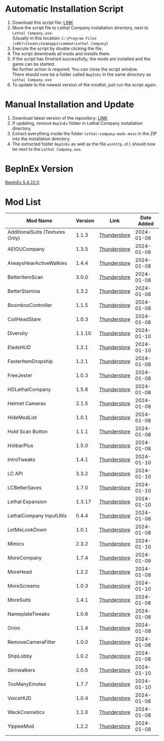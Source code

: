 # Automatic Installation Script
1. Download this script file: [LINK](https://raw.githack.com/welles/lethal-company-mods/main/Update-Mods.bat)
2. Move the script file to Lethal Company installation directory, next to `Lethal Company.exe`.  
   (Usually in this location: `C:\Program Files (x86)\Steam\steamapps\common\Lethal Company`)
3. Execute the script by double clicking the file.
4. The script downloads all mods and installs them.
5. If the script  has finished successfully, the mods are installed and the game can be started.  
   No further action is required. You can close the script window.  
   There should now be a folder called `BepInEx` in the same directory as `Lethal Company.exe`
6. To update to the newest version of the modlist, just run the script again.

# Manual Installation and Update
1. Download latest version of the repository: [LINK](https://codeload.github.com/welles/lethal-company-mods/zip/refs/heads/main)
2. If updating, remove `BepInEx` folder in Lethal Company installation directory.
3. Extract everything inside the folder `lethal-company-mods-main` in the ZIP into the installation directory.
4. The extracted folder `BepInEx` as well as the file `winhttp.dll` should now be next to the `Lethal Company.exe`.

# BepInEx Version
[BepInEx 5.4.22.0](https://github.com/BepInEx/BepInEx/releases)

# Mod List
| Mod Name                        | Version | Link                                                                                                 | Date Added |
| ------------------------------- | ------- | ---------------------------------------------------------------------------------------------------- | ---------- |
| AdditionalSuits (Textures Only) | 1.1.3   | [Thunderstore](https://thunderstore.io/c/lethal-company/p/AlexCodesGames/AdditionalSuits/)           | 2024-01-08 |
| AEIOUCompany                    | 1.3.5   | [Thunderstore](https://thunderstore.io/c/lethal-company/p/Bibendi/AEIOUCompany/)                     | 2024-01-08 |
| AlwaysHearActiveWalkies         | 1.4.4   | [Thunderstore](https://thunderstore.io/c/lethal-company/p/Suskitech/AlwaysHearActiveWalkies/)        | 2024-01-08 |
| BetterItemScan                  | 3.0.0   | [Thunderstore](https://thunderstore.io/c/lethal-company/p/PopleZoo/BetterItemScan/)                  | 2024-01-08 |
| BetterStamina                   | 1.3.2   | [Thunderstore](https://thunderstore.io/c/lethal-company/p/FlipMods/BetterStamina/)                   | 2024-01-08 |
| BoomboxController               | 1.1.5   | [Thunderstore](https://thunderstore.io/c/lethal-company/p/KoderTeh/Boombox_Controller/)              | 2024-01-08 |
| CoilHeadStare                   | 1.0.3   | [Thunderstore](https://thunderstore.io/c/lethal-company/p/TwinDimensionalProductions/CoilHeadStare/) | 2024-01-08 |
| Diversity                       | 1.1.10  | [Thunderstore](https://thunderstore.io/c/lethal-company/p/IntegrityChaos/Diversity/)                 | 2024-01-10 |
| EladsHUD                        | 1.2.1   | [Thunderstore](https://thunderstore.io/c/lethal-company/p/EladNLG/EladsHUD/)                         | 2024-01-10 |
| FasterItemDropship              | 1.2.1   | [Thunderstore](https://thunderstore.io/c/lethal-company/p/FlipMods/FasterItemDropship/)              | 2024-01-08 |
| FreeJester                      | 1.0.3   | [Thunderstore](https://thunderstore.io/c/lethal-company/p/atg/FreeJester/)                           | 2024-01-08 |
| HDLethalCompany                 | 1.5.6   | [Thunderstore](https://thunderstore.io/c/lethal-company/p/Sligili/HDLethalCompany/)                  | 2024-01-08 |
| Helmet Cameras                  | 2.1.5   | [Thunderstore](https://thunderstore.io/c/lethal-company/p/RickArg/Helmet_Cameras/)                   | 2024-01-08 |
| HideModList                     | 1.0.1   | [Thunderstore](https://thunderstore.io/c/lethal-company/p/Sv_Matt/HideModList/)                      | 2024-01-08 |
| Hold Scan Button                | 1.1.1   | [Thunderstore](https://thunderstore.io/c/lethal-company/p/FutureSavior/Hold_Scan_Button/)            | 2024-01-08 |
| HotbarPlus                      | 1.5.0   | [Thunderstore](https://thunderstore.io/c/lethal-company/p/FlipMods/HotbarPlus/)                      | 2024-01-08 |
| IntroTweaks                     | 1.4.1   | [Thunderstore](https://thunderstore.io/c/lethal-company/p/Owen3H/IntroTweaks/)                       | 2024-01-10 |
| LC API                          | 3.3.2   | [Thunderstore](https://thunderstore.io/c/lethal-company/p/2018/LC_API/)                              | 2024-01-10 |
| LCBetterSaves                   | 1.7.0   | [Thunderstore](https://thunderstore.io/c/lethal-company/p/Pooble/LCBetterSaves/)                     | 2024-01-10 |
| Lethal Expansion                | 1.3.17  | [Thunderstore](https://thunderstore.io/c/lethal-company/p/HolographicWings/LethalExpansion/)         | 2024-01-10 |
| LethalCompany InputUtils        | 0.4.4   | [Thunderstore](https://thunderstore.io/c/lethal-company/p/Rune580/LethalCompany_InputUtils/)         | 2024-01-08 |
| LetMeLookDown                   | 1.0.1   | [Thunderstore](https://thunderstore.io/c/lethal-company/p/FlipMods/LetMeLookDown/)                   | 2024-01-08 |
| Mimics                          | 2.3.2   | [Thunderstore](https://thunderstore.io/c/lethal-company/p/x753/Mimics/)                              | 2024-01-10 |
| MoreCompany                     | 1.7.4   | [Thunderstore](https://thunderstore.io/c/lethal-company/p/notnotnotswipez/MoreCompany/)              | 2024-01-09 |
| MoreHead                        | 1.2.2   | [Thunderstore](https://thunderstore.io/c/lethal-company/p/Mhz/MoreHead/)                             | 2024-01-08 |
| MoreScreams                     | 1.0.3   | [Thunderstore](https://thunderstore.io/c/lethal-company/p/egeadam/MoreScreams/)                      | 2024-01-10 |
| MoreSuits                       | 1.4.1   | [Thunderstore](https://thunderstore.io/c/lethal-company/p/x753/More_Suits/)                          | 2024-01-08 |
| NameplateTweaks                 | 1.0.6   | [Thunderstore](https://thunderstore.io/c/lethal-company/p/taffyko/NameplateTweaks/)                  | 2024-01-08 |
| Orion                           | 1.1.4   | [Thunderstore](https://thunderstore.io/c/lethal-company/p/sfDesat/Orion/)                            | 2024-01-08 |
| RemoveCameraFilter              | 1.0.0   | [Thunderstore](https://thunderstore.io/c/lethal-company/p/Augur/RemoveCameraFilter/)                 | 2024-01-08 |
| ShipLobby                       | 1.0.2   | [Thunderstore](https://thunderstore.io/c/lethal-company/p/tinyhoot/ShipLobby/)                       | 2024-01-08 |
| Skinwalkers                     | 2.0.5   | [Thunderstore](https://thunderstore.io/c/lethal-company/p/RugbugRedfern/Skinwalkers/)                | 2024-01-10 |
| TooManyEmotes                   | 1.7.7   | [Thunderstore](https://thunderstore.io/c/lethal-company/p/FlipMods/TooManyEmotes/)                   | 2024-01-10 |
| VoiceHUD                        | 1.0.4   | [Thunderstore](https://thunderstore.io/c/lethal-company/p/5Bit/VoiceHUD/)                            | 2024-01-08 |
| WackCosmetics                   | 1.1.0   | [Thunderstore](https://thunderstore.io/c/lethal-company/p/EliteMasterEric/WackyCosmetics/)           | 2024-01-08 |
| YippeeMod                       | 1.2.2   | [Thunderstore](https://thunderstore.io/c/lethal-company/p/sunnobunno/YippeeMod/)                     | 2024-01-08 |
|                                 |         |                                                                                                      |            |
